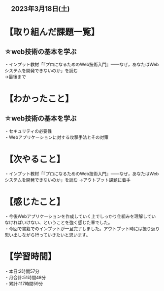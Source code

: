 ## 　2023年3月18日(土)
# 【取り組んだ課題一覧】
## ☆web技術の基本を学ぶ  
・インプット教材「『プロになるためのWeb技術入門』――なぜ，あなたはWebシステムを開発できないのか」を読む  
→最後まで
# 【わかったこと】
## ☆web技術の基本を学ぶ  
・セキュリティの必要性<br>
・Webアプリケーションに対する攻撃手法とその対策  
# 【次やること】
・インプット教材「『プロになるためのWeb技術入門』――なぜ，あなたはWebシステムを開発できないのか」を読む
→アウトプット課題に着手
# 【感じたこと】
・今後Webアプリケーションを作成していく上でしっかり仕組みを理解していなければいけない、ということを強く感じた章でした。  
・今回で書籍でのインプットが一旦完了しました。アウトプット時には振り返り思い出しながら行っていきたいと思います。
# 【学習時間】
・本日:2時間57分<br>
・月合計:51時間48分<br>
・累計:117時間59分
